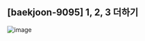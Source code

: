## [baekjoon-9095] 1, 2, 3 더하기

![image](https://user-images.githubusercontent.com/22045163/94254638-08ef4d80-ff62-11ea-9672-d64f3ef0f059.png)
